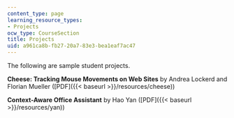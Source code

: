```yaml
---
content_type: page
learning_resource_types:
- Projects
ocw_type: CourseSection
title: Projects
uid: a961ca8b-fb27-20a7-83e3-bea1eaf7ac47
---
```


The following are sample student projects.

**Cheese: Tracking Mouse Movements on Web Sites** by Andrea Lockerd and Florian Mueller ([PDF]({{< baseurl >}}/resources/cheese))

**Context-Aware Office Assistant** by Hao Yan ([PDF]({{< baseurl >}}/resources/yan))